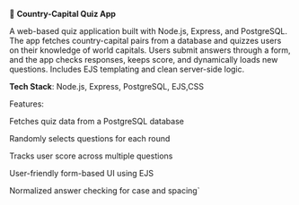 🧠 **Country-Capital Quiz App**

A web-based quiz application built with Node.js, Express, and PostgreSQL. The app fetches country-capital pairs from a database and quizzes users on their knowledge of world capitals. Users submit answers through a form, and the app checks responses, keeps score, and dynamically loads new questions. Includes EJS templating and clean server-side logic.

**Tech Stack**: Node.js, Express, PostgreSQL, EJS,CSS

Features:

Fetches quiz data from a PostgreSQL database

Randomly selects questions for each round

Tracks user score across multiple questions

User-friendly form-based UI using EJS

Normalized answer checking for case and spacing`
